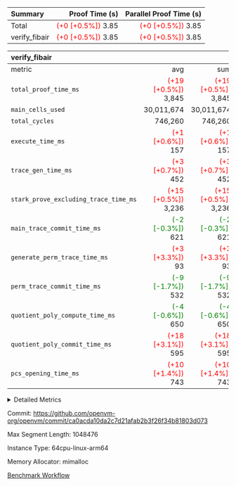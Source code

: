 | Summary | Proof Time (s) | Parallel Proof Time (s) |
|:---|---:|---:|
| Total | <span style='color: red'>(+0 [+0.5%])</span> 3.85 | <span style='color: red'>(+0 [+0.5%])</span> 3.85 |
| verify_fibair | <span style='color: red'>(+0 [+0.5%])</span> 3.85 | <span style='color: red'>(+0 [+0.5%])</span> 3.85 |


| verify_fibair |||||
|:---|---:|---:|---:|---:|
|metric|avg|sum|max|min|
| `total_proof_time_ms ` | <span style='color: red'>(+19 [+0.5%])</span> 3,845 | <span style='color: red'>(+19 [+0.5%])</span> 3,845 | <span style='color: red'>(+19 [+0.5%])</span> 3,845 | <span style='color: red'>(+19 [+0.5%])</span> 3,845 |
| `main_cells_used     ` |  30,011,674 |  30,011,674 |  30,011,674 |  30,011,674 |
| `total_cycles        ` |  746,260 |  746,260 |  746,260 |  746,260 |
| `execute_time_ms     ` | <span style='color: red'>(+1 [+0.6%])</span> 157 | <span style='color: red'>(+1 [+0.6%])</span> 157 | <span style='color: red'>(+1 [+0.6%])</span> 157 | <span style='color: red'>(+1 [+0.6%])</span> 157 |
| `trace_gen_time_ms   ` | <span style='color: red'>(+3 [+0.7%])</span> 452 | <span style='color: red'>(+3 [+0.7%])</span> 452 | <span style='color: red'>(+3 [+0.7%])</span> 452 | <span style='color: red'>(+3 [+0.7%])</span> 452 |
| `stark_prove_excluding_trace_time_ms` | <span style='color: red'>(+15 [+0.5%])</span> 3,236 | <span style='color: red'>(+15 [+0.5%])</span> 3,236 | <span style='color: red'>(+15 [+0.5%])</span> 3,236 | <span style='color: red'>(+15 [+0.5%])</span> 3,236 |
| `main_trace_commit_time_ms` | <span style='color: green'>(-2 [-0.3%])</span> 621 | <span style='color: green'>(-2 [-0.3%])</span> 621 | <span style='color: green'>(-2 [-0.3%])</span> 621 | <span style='color: green'>(-2 [-0.3%])</span> 621 |
| `generate_perm_trace_time_ms` | <span style='color: red'>(+3 [+3.3%])</span> 93 | <span style='color: red'>(+3 [+3.3%])</span> 93 | <span style='color: red'>(+3 [+3.3%])</span> 93 | <span style='color: red'>(+3 [+3.3%])</span> 93 |
| `perm_trace_commit_time_ms` | <span style='color: green'>(-9 [-1.7%])</span> 532 | <span style='color: green'>(-9 [-1.7%])</span> 532 | <span style='color: green'>(-9 [-1.7%])</span> 532 | <span style='color: green'>(-9 [-1.7%])</span> 532 |
| `quotient_poly_compute_time_ms` | <span style='color: green'>(-4 [-0.6%])</span> 650 | <span style='color: green'>(-4 [-0.6%])</span> 650 | <span style='color: green'>(-4 [-0.6%])</span> 650 | <span style='color: green'>(-4 [-0.6%])</span> 650 |
| `quotient_poly_commit_time_ms` | <span style='color: red'>(+18 [+3.1%])</span> 595 | <span style='color: red'>(+18 [+3.1%])</span> 595 | <span style='color: red'>(+18 [+3.1%])</span> 595 | <span style='color: red'>(+18 [+3.1%])</span> 595 |
| `pcs_opening_time_ms ` | <span style='color: red'>(+10 [+1.4%])</span> 743 | <span style='color: red'>(+10 [+1.4%])</span> 743 | <span style='color: red'>(+10 [+1.4%])</span> 743 | <span style='color: red'>(+10 [+1.4%])</span> 743 |



<details>
<summary>Detailed Metrics</summary>

|  | verify_program_compile_ms | total_cells | stark_prove_excluding_trace_time_ms | quotient_poly_compute_time_ms | quotient_poly_commit_time_ms | perm_trace_commit_time_ms | pcs_opening_time_ms | main_trace_commit_time_ms |
| --- | --- | --- | --- | --- | --- | --- | --- |
|  | 3 | 65,536 | 66 | 3 | 13 | 0 | 31 | 17 | 

| air_name | rows | quotient_deg | main_cols | interactions | constraints | cells |
| --- | --- | --- | --- | --- | --- | --- |
| AccessAdapterAir<2> |  | 4 |  | 5 | 12 |  | 
| AccessAdapterAir<4> |  | 4 |  | 5 | 12 |  | 
| AccessAdapterAir<8> |  | 4 |  | 5 | 12 |  | 
| FibonacciAir | 32,768 | 1 | 2 |  | 5 | 65,536 | 
| FriReducedOpeningAir |  | 4 |  | 35 | 59 |  | 
| NativePoseidon2Air<BabyBearParameters>, 1> |  | 4 |  | 31 | 302 |  | 
| PhantomAir |  | 4 |  | 3 | 4 |  | 
| ProgramAir |  | 1 |  | 1 | 4 |  | 
| VariableRangeCheckerAir |  | 1 |  | 1 | 4 |  | 
| VmAirWrapper<BranchNativeAdapterAir, BranchEqualCoreAir<1> |  | 2 |  | 11 | 23 |  | 
| VmAirWrapper<JalNativeAdapterAir, JalCoreAir> |  | 4 |  | 7 | 6 |  | 
| VmAirWrapper<NativeAdapterAir<2, 0>, PublicValuesCoreAir> |  | 4 |  | 11 | 22 |  | 
| VmAirWrapper<NativeAdapterAir<2, 1>, FieldArithmeticCoreAir> |  | 4 |  | 15 | 23 |  | 
| VmAirWrapper<NativeLoadStoreAdapterAir<1>, NativeLoadStoreCoreAir<1> |  | 4 |  | 19 | 31 |  | 
| VmAirWrapper<NativeVectorizedAdapterAir<4>, FieldExtensionCoreAir> |  | 4 |  | 15 | 23 |  | 
| VmConnectorAir |  | 4 |  | 3 | 8 |  | 
| VolatileBoundaryAir |  | 4 |  | 4 | 16 |  | 

| group | trace_gen_time_ms | total_proof_time_ms | total_cycles | total_cells | stark_prove_excluding_trace_time_ms | quotient_poly_compute_time_ms | quotient_poly_commit_time_ms | perm_trace_commit_time_ms | pcs_opening_time_ms | main_trace_commit_time_ms | main_cells_used | generate_perm_trace_time_ms | execute_time_ms |
| --- | --- | --- | --- | --- | --- | --- | --- | --- | --- | --- | --- | --- | --- |
| verify_fibair | 452 | 3,845 | 746,260 | 89,839,640 | 3,236 | 650 | 595 | 532 | 743 | 621 | 30,011,674 | 93 | 157 | 

| group | air_name | rows | prep_cols | perm_cols | main_cols | cells |
| --- | --- | --- | --- | --- | --- | --- |
| verify_fibair | AccessAdapterAir<2> | 131,072 |  | 16 | 11 | 3,538,944 | 
| verify_fibair | AccessAdapterAir<4> | 65,536 |  | 16 | 13 | 1,900,544 | 
| verify_fibair | AccessAdapterAir<8> | 32,768 |  | 16 | 17 | 1,081,344 | 
| verify_fibair | FriReducedOpeningAir | 512 |  | 76 | 64 | 71,680 | 
| verify_fibair | NativePoseidon2Air<BabyBearParameters>, 1> | 8,192 |  | 36 | 348 | 3,145,728 | 
| verify_fibair | PhantomAir | 16,384 |  | 8 | 6 | 229,376 | 
| verify_fibair | ProgramAir | 8,192 |  | 8 | 10 | 147,456 | 
| verify_fibair | VariableRangeCheckerAir | 262,144 | 2 | 8 | 1 | 2,359,296 | 
| verify_fibair | VmAirWrapper<BranchNativeAdapterAir, BranchEqualCoreAir<1> | 262,144 |  | 28 | 23 | 13,369,344 | 
| verify_fibair | VmAirWrapper<JalNativeAdapterAir, JalCoreAir> | 32,768 |  | 12 | 10 | 720,896 | 
| verify_fibair | VmAirWrapper<NativeAdapterAir<2, 1>, FieldArithmeticCoreAir> | 524,288 |  | 20 | 30 | 26,214,400 | 
| verify_fibair | VmAirWrapper<NativeLoadStoreAdapterAir<1>, NativeLoadStoreCoreAir<1> | 524,288 |  | 24 | 41 | 34,078,720 | 
| verify_fibair | VmAirWrapper<NativeVectorizedAdapterAir<4>, FieldExtensionCoreAir> | 8,192 |  | 20 | 40 | 491,520 | 
| verify_fibair | VmConnectorAir | 2 | 1 | 8 | 4 | 24 | 
| verify_fibair | VolatileBoundaryAir | 131,072 |  | 8 | 11 | 2,490,368 | 

</details>


Commit: https://github.com/openvm-org/openvm/commit/ca0acda10da2c7d21afab2b3f26f34b81803d073

Max Segment Length: 1048476

Instance Type: 64cpu-linux-arm64

Memory Allocator: mimalloc

[Benchmark Workflow](https://github.com/openvm-org/openvm/actions/runs/12719263464)
